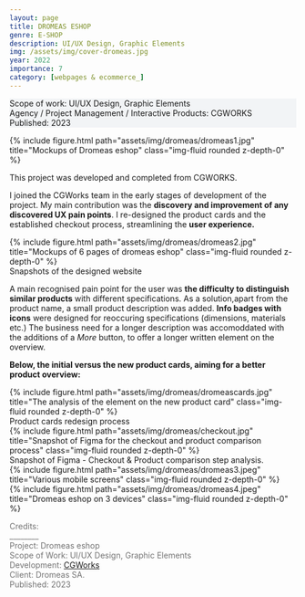 ```yaml
---
layout: page
title: DROMEAS ESHOP
genre: E-SHOP
description: UI/UX Design, Graphic Elements
img: /assets/img/cover-dromeas.jpg
year: 2022
importance: 7
category: [webpages & ecommerce_]
---
```

<div class="px-3 pt-3 pb-1 mb-3 rounded" style="background-color: rgba(43, 86, 127, .05);">
    <p>
    Scope of work: UI/UX Design, Graphic Elements<br>
    Agency / Project Management / Interactive Products: CGWORKS<br>
    Published: 2023<br>
    </p>
 </div>

<div class="row">
    <div class="col-sm">
        {% include figure.html path="assets/img/dromeas/dromeas1.jpg" title="Mockups of Dromeas eshop" class="img-fluid rounded z-depth-0" %}
    </div>
</div>

<div class="row text-md-center justify-content-center">
    <div class="col-lg-8">
        <p>This project was developed and completed from CGWORKS.</p>
        <p>I joined the CGWorks team in the early stages of development of the project. My main contribution was the <b>discovery and improvement of any discovered UX pain points</b>. I re-designed the product cards and the established checkout process, streamlining the <b>user experience.</b></p>
    </div>    
</div>

<div class="row mb-4">
    <div class="col-sm">
        {% include figure.html path="assets/img/dromeas/dromeas2.jpg" title="Mockups of 6 pages of dromeas eshop" class="img-fluid rounded z-depth-0" %}
    </div>
</div>
<div class="caption">
    Snapshots of the designed website
</div>

<div class="row text-md-center justify-content-center">
    <div class="col-lg-8">
        <p>A main recognised pain point for the user was <b>the difficulty to distinguish similar products</b> with different specifications. As a solution,apart from the product name, a small product description was added. <b>Info badges with icons</b> were designed for reoccuring specifications (dimensions, materials etc.) The business need for a longer description was accomoddated with the additions of a <em>More</em> button, to offer a longer written element on the overview. </p>
        <p><b>Below, the initial versus the new product cards, aiming for a better product overview:</b></p>
    </div>    
</div>

<div class="row">
    <div class="col-sm">
        {% include figure.html path="assets/img/dromeas/dromeascards.jpg" title="The analysis of the element on the new product card" class="img-fluid rounded z-depth-0" %}
    </div>
</div>
<div class="caption">
    Product cards redesign process
</div>

<div class="row">
    <div class="col-sm">
        {% include figure.html path="assets/img/dromeas/checkout.jpg" title="Snapshot of Figma for the checkout and product comparison process" class="img-fluid rounded z-depth-0" %}
    </div>
</div>
<div class="caption">
    Snapshot of Figma -  Checkout & Product comparison step analysis.
</div>

<div class="row">
    <div class="col-sm">
        {% include figure.html path="assets/img/dromeas/dromeas3.jpeg" title="Various mobile screens" class="img-fluid rounded z-depth-0" %}
    </div>
</div>

<div class="row">
    <div class="col-sm">
        {% include figure.html path="assets/img/dromeas/dromeas4.jpeg" title="Dromeas eshop on 3 devices" class="img-fluid rounded z-depth-0" %}
    </div>
</div>

<div class="text-center">
    <p style="color: #737373; font-weight: 400;">Credits:<br>
    ________<br>
    Project: Dromeas eshop<br>
    Scope of Work: UI/UX Design, Graphic Elements<br>
    Development: <a href="https://www.cgworks.com/">CGWorks</a><br>
    Client: Dromeas SA.<br>
    Published: 2023</p> 
</div>
